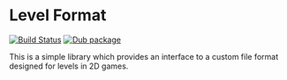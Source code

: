 # Level Format

[![Build Status](https://travis-ci.org/TheOnlyMrCat/levelformat.svg?branch=master)](https://travis-ci.org/TheOnlyMrCat/levelformat)
[![Dub package](https://img.shields.io/dub/dt/level_format)](https://code.dlang.org/packages/level_format)

This is a simple library which provides an interface to a custom file format designed for levels in 2D games.
